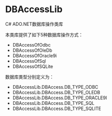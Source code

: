# DBAccessLib
C# ADO.NET数据库操作类库

本类库提供了如下5种数据库操作方式：
- DBAccessOfOdbc
- DBAccessOfOleDb
- DBAccessOfOracle9i
- DBAccessOfSql
- DBAccessOfSQLite

数据库类型分别定义为：
- DBAccessLib.DBAccess.DB_TYPE_ODBC
- DBAccessLib.DBAccess.DB_TYPE_OLEDB
- DBAccessLib.DBAccess.DB_TYPE_ORACLE9I
- DBAccessLib.DBAccess.DB_TYPE_SQL
- DBAccessLib.DBAccess.DB_TYPE_SQLITE
